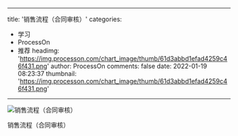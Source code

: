 
---
title: '销售流程（合同审核）'
categories: 
 - 学习
 - ProcessOn
 - 推荐
headimg: 'https://img.processon.com/chart_image/thumb/61d3abbd1efad4259c46f431.png'
author: ProcessOn
comments: false
date: 2022-01-19 08:23:37
thumbnail: 'https://img.processon.com/chart_image/thumb/61d3abbd1efad4259c46f431.png'
---

<div>   
<img class="thumb" alt="销售流程（合同审核）" src="https://img.processon.com/chart_image/thumb/61d3abbd1efad4259c46f431.png" referrerpolicy="no-referrer">
<p>销售流程（合同审核）</p>  
</div>
            
